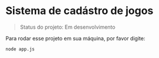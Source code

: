 <h1> Sistema de cadástro de jogos </h1>

> Status do projeto: Em desenvolvimento

Para rodar esse projeto em sua máquina, por favor digite:

```
node app.js
```
